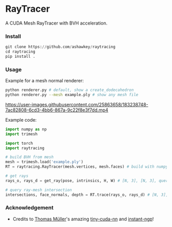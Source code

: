 # RayTracer

A CUDA Mesh RayTracer with BVH acceleration.

### Install

```python
git clone https://github.com/ashawkey/raytracing
cd raytracing
pip install .
```

### Usage

Example for a mesh normal renderer:

```bash
python renderer.py # default, show a create_dodecahedron
python renderer.py --mesh example.ply # show any mesh file
```

https://user-images.githubusercontent.com/25863658/183238748-7ac82808-6cd3-4bb6-867a-9c22f8e3f7dd.mp4

Example code:

```python
import numpy as np
import trimesh

import torch
import raytracing

# build BVH from mesh
mesh = trimesh.load('example.ply')
RT = raytracing.RayTracer(mesh.vertices, mesh.faces) # build with numpy.ndarray

# get rays
rays_o, rays_d = get_ray(pose, intrinsics, H, W) # [N, 3], [N, 3], query with torch.Tensor (on cuda)

# query ray-mesh intersection
intersections, face_normals, depth = RT.trace(rays_o, rays_d) # [N, 3], [N, 3], [N,]
```



### Acknowledgement

* Credits to [Thomas Müller](https://tom94.net/)'s amazing [tiny-cuda-nn](https://github.com/NVlabs/tiny-cuda-nn) and [instant-ngp](https://github.com/NVlabs/instant-ngp)!
